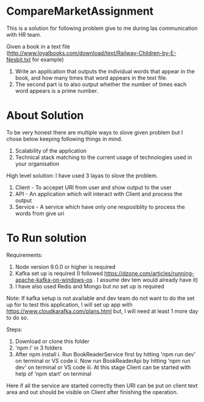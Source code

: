 # CompareMarketAssignment

This is a solution for following problem give to me during las communication with HR team.

Given a book in a text file (http://www.loyalbooks.com/download/text/Railway-Children-by-E-Nesbit.txt for example)

1.	Write an application that outputs the individual words that appear in the book, and how many times that word appears in the text file.
2.	The second part is to also output whether the number of times each word appears is a prime number.

# About Solution

To be very honest there are multiple ways to slove given problem but I chose below keeping following things in mind.
1. Scalability of the application
2. Technical stack matching to the current usage of technologies used in your organisation

High level solution: I have used 3 layas to slove the problem.
1. Client - To accepet URI from user and show output to the user
2. API - An application which will interact with Client and process the output
3. Service - A service which have only one resposiblity to process the words from give uri

# To Run solution

Requirements: 
 1. Node version 9.0.0 or higher is required
 2. Kafka set up is required (I followed https://dzone.com/articles/running-apache-kafka-on-windows-os . I assume dev tem would already have it)
3. I have also used Redis and Mongo but no set up is required

Note: If kafka setup is not available and dev team do not want to do the set up for to test this application, I will set up app with https://www.cloudkarafka.com/plans.html but, I will need at least 1 more day to do so.

Steps:
1. Download or clone this folder
2. 'npm i' in 3 folders
3. After npm install
  i. Run BookReaderService first by hitting 'npm run dev' on terminal or VS code
  ii. Now run BookReaderApi by hitting 'npm run dev' on terminal or VS code
  iii. At this stage Client can be started with help of 'npm start' on terminal
  
 Here if all the service are started correctly then URI can be put on client text area and out should be visible on Client after finishing the operation.



